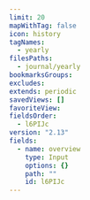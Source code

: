 ```yaml
---
limit: 20
mapWithTag: false
icon: history
tagNames:
  - yearly
filesPaths:
  - journal/yearly
bookmarksGroups: 
excludes: 
extends: periodic
savedViews: []
favoriteView: 
fieldsOrder:
  - l6PIJc
version: "2.13"
fields:
  - name: overview
    type: Input
    options: {}
    path: ""
    id: l6PIJc
---
```

